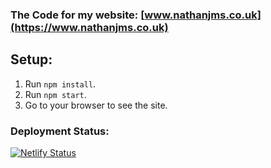 ### The Code for my website: [www.nathanjms.co.uk](https://www.nathanjms.co.uk)

## Setup:

1. Run `npm install`.
2. Run `npm start`.
3. Go to your browser to see the site.

### Deployment Status:
[![Netlify Status](https://api.netlify.com/api/v1/badges/efa3c793-375f-4053-8add-0e9fef4f00d3/deploy-status)](https://app.netlify.com/sites/nathanjms/deploys)
